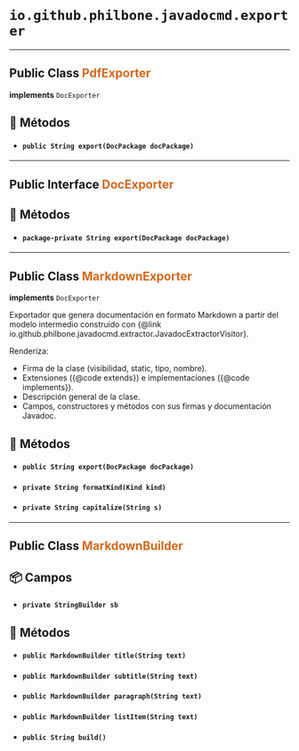# `io.github.philbone.javadocmd.exporter`

---

## Public Class <span style="color:#d2691e">PdfExporter</span>

**implements** `DocExporter`

## 🧮 Métodos

- #### `public String export(DocPackage docPackage)`
---

## Public Interface <span style="color:#d2691e">DocExporter</span>

## 🧮 Métodos

- #### `package-private String export(DocPackage docPackage)`
---

## Public Class <span style="color:#d2691e">MarkdownExporter</span>

**implements** `DocExporter`

Exportador que genera documentación en formato Markdown
a partir del modelo intermedio construido con
{@link io.github.philbone.javadocmd.extractor.JavadocExtractorVisitor}.

<p>Renderiza:</p>
<ul>
    <li>Firma de la clase (visibilidad, static, tipo, nombre).</li>
    <li>Extensiones ({@code extends}) e implementaciones ({@code implements}).</li>
    <li>Descripción general de la clase.</li>
    <li>Campos, constructores y métodos con sus firmas y documentación Javadoc.</li>
</ul>

## 🧮 Métodos

- #### `public String export(DocPackage docPackage)`
- #### `private String formatKind(Kind kind)`
- #### `private String capitalize(String s)`
---

## Public Class <span style="color:#d2691e">MarkdownBuilder</span>

## 📦 Campos

- #### `private StringBuilder sb`
## 🧮 Métodos

- #### `public MarkdownBuilder title(String text)`
- #### `public MarkdownBuilder subtitle(String text)`
- #### `public MarkdownBuilder paragraph(String text)`
- #### `public MarkdownBuilder listItem(String text)`
- #### `public String build()`
